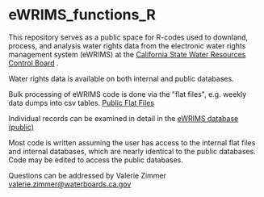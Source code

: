 # eWRIMS_functions_R

This repository serves as a public space for R-codes used to downland, process, and analysis water rights data from the electronic water rights management system (eWRIMS) at the [California State Water Resources Control Board](https://www.waterboards.ca.gov/) .

Water rights data is available on both internal and public databases.  

Bulk processing of eWRIMS code is done via the "flat files", e.g. weekly data dumps into csv tables. 
[Public Flat Files](https://data.ca.gov/group/c24c78f6-318c-4c0a-9f79-58eb4f66aed8?organization=california-state-water-resources-control-board&tags=Division+of+water+Rights) 

Individual records can be examined in detail in the [eWRIMS database (public)](https://www.waterboards.ca.gov/waterrights/water_issues/programs/ewrims/)

Most code is written assuming the user has access to the internal flat files and internal databases, which are nearly identical to the public databases. Code may be edited to access the public databases. 

Questions can be addressed by Valerie Zimmer [valerie.zimmer@waterboards.ca.gov](mailto:valere.zimmer@waterboards.ca.gov)

